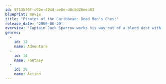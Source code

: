 ```yaml
---
id: 97135f0f-c92e-4944-ae8e-d8c5d26eea83
blueprint: movie
title: "Pirates of the Caribbean: Dead Man's Chest"
release_date: '2006-06-20'
overview: 'Captain Jack Sparrow works his way out of a blood debt with the ghostly Davey Jones, he also attempts to avoid eternal damnation.'
genres:
  -
    id: 12
    name: Adventure
  -
    id: 14
    name: Fantasy
  -
    id: 28
    name: Action
---
```

